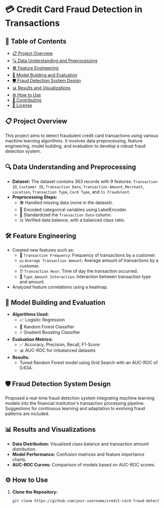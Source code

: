 # **💳 Credit Card Fraud Detection in Transactions**

## **📑 Table of Contents**
- [📋 Project Overview](#project-overview)
- [🔍 Data Understanding and Preprocessing](#data-understanding-and-preprocessing)
- [🛠️ Feature Engineering](#feature-engineering)
- [🤖 Model Building and Evaluation](#model-building-and-evaluation)
- [🛡️ Fraud Detection System Design](#fraud-detection-system-design)
- [📊 Results and Visualizations](#results-and-visualizations)
- [⚙️ How to Use](#how-to-use)
- [🤝 Contributing](#contributing)
- [📜 License](#license)

## **📋 Project Overview**
This project aims to detect fraudulent credit card transactions using various machine learning algorithms. It involves data preprocessing, feature engineering, model building, and evaluation to develop a robust fraud detection system.

## **🔍 Data Understanding and Preprocessing**
- **Dataset:** The dataset contains 363 records with 9 features: `Transaction ID`, `Customer ID`, `Transaction Date`, `Transaction Amount`, `Merchant`, `Location`, `Transaction Type`, `Card Type`, and `Is Fraudulent`.
- **Preprocessing Steps:**
  - 🛠️ Handled missing data (none in the dataset).
  - 🔄 Encoded categorical variables using LabelEncoder.
  - 📅 Standardized the `Transaction Date` column.
  - ⚖️ Verified data balance, with a balanced class ratio.

## **🛠️ Feature Engineering**
- Created new features such as:
  - 🔄 `Transaction Frequency`: Frequency of transactions by a customer.
  - 💵 `Average Transaction Amount`: Average amount of transactions by a customer.
  - ⏰ `Transaction Hour`: Time of day the transaction occurred.
  - 🔗 `Type_Amount Interaction`: Interaction between transaction type and amount.
- Analyzed feature correlations using a heatmap.

## **🤖 Model Building and Evaluation**
- **Algorithms Used:**
  - 📈 Logistic Regression
  - 🌲 Random Forest Classifier
  - ⚡ Gradient Boosting Classifier
- **Evaluation Metrics:**
  - ✅ Accuracy, Precision, Recall, F1-Score
  - 📊 AUC-ROC for imbalanced datasets
- **Results:**
  - Tuned Random Forest model using Grid Search with an AUC-ROC of 0.634.

## **🛡️ Fraud Detection System Design**
Proposed a real-time fraud detection system integrating machine learning models into the financial institution's transaction processing pipeline. Suggestions for continuous learning and adaptation to evolving fraud patterns are included.

## **📊 Results and Visualizations**
- **Data Distribution:** Visualized class balance and transaction amount distribution.
- **Model Performance:** Confusion matrices and feature importance charts.
- **AUC-ROC Curves:** Comparison of models based on AUC-ROC scores.

## **⚙️ How to Use**
1. **Clone the Repository:**
   ```bash
   git clone https://github.com/your-username/credit-card-fraud-detection.git
